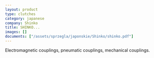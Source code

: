 ```yaml
---
layout: product
type: clutches
category: japanese
company: Shinko
title: SHINKO...
images: []
documents: ["/assets/sprzegla/japonskie/Shinko/shinko.pdf"]
---
```

Electromagnetic couplings, pneumatic couplings, mechanical couplings.
